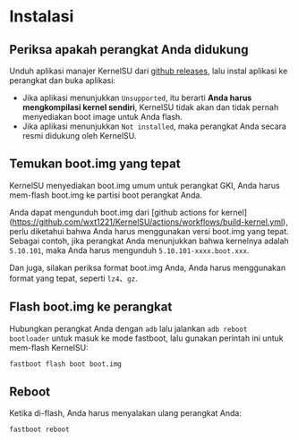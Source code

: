 # Instalasi

## Periksa apakah perangkat Anda didukung

Unduh aplikasi manajer KernelSU dari [github releases](https://github.com/wxt1221/KernelSU/releases), lalu instal aplikasi ke perangkat dan buka aplikasi:

- Jika aplikasi menunjukkan `Unsupported`, itu berarti **Anda harus mengkompilasi kernel sendiri**, KernelSU tidak akan dan tidak pernah menyediakan boot image untuk Anda flash.
- Jika aplikasi menunjukkan `Not installed`, maka perangkat Anda secara resmi didukung oleh KernelSU.

## Temukan boot.img yang tepat

KernelSU menyediakan boot.img umum untuk perangkat GKI, Anda harus mem-flash boot.img ke partisi boot perangkat Anda.

Anda dapat mengunduh boot.img dari [github actions for kernel] (https://github.com/wxt1221/KernelSU/actions/workflows/build-kernel.yml), perlu diketahui bahwa Anda harus menggunakan versi boot.img yang tepat. Sebagai contoh, jika perangkat Anda menunjukkan bahwa kernelnya adalah `5.10.101`, maka Anda harus mengunduh `5.10.101-xxxx.boot.xxx`.

Dan juga, silakan periksa format boot.img Anda, Anda harus menggunakan format yang tepat, seperti `lz4`、`gz`.

## Flash boot.img ke perangkat

Hubungkan perangkat Anda dengan `adb` lalu jalankan `adb reboot bootloader` untuk masuk ke mode fastboot, lalu gunakan perintah ini untuk mem-flash KernelSU:

```sh
fastboot flash boot boot.img
```

## Reboot

Ketika di-flash, Anda harus menyalakan ulang perangkat Anda:

```sh
fastboot reboot
```
